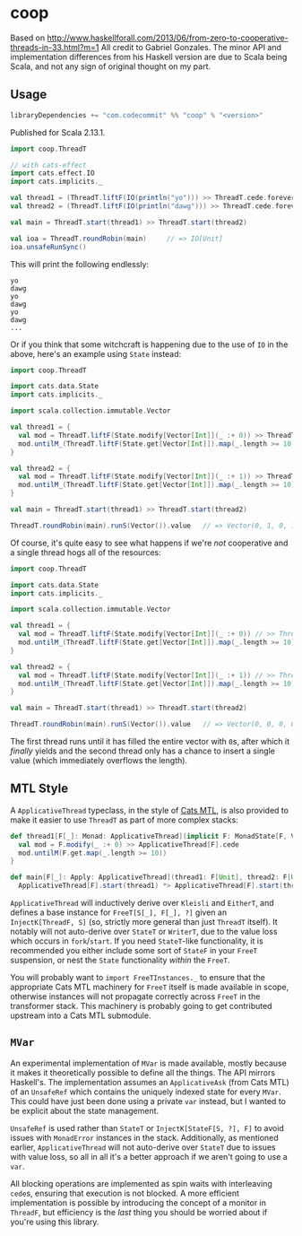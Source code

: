 # coop

Based on http://www.haskellforall.com/2013/06/from-zero-to-cooperative-threads-in-33.html?m=1 All credit to Gabriel Gonzales. The minor API and implementation differences from his Haskell version are due to Scala being Scala, and not any sign of original thought on my part.

## Usage

```sbt
libraryDependencies += "com.codecommit" %% "coop" % "<version>"
```

Published for Scala 2.13.1.

```scala
import coop.ThreadT

// with cats-effect
import cats.effect.IO
import cats.implicits._

val thread1 = (ThreadT.liftF(IO(println("yo"))) >> ThreadT.cede.foreverM
val thread2 = (ThreadT.liftF(IO(println("dawg"))) >> ThreadT.cede.foreverM

val main = ThreadT.start(thread1) >> ThreadT.start(thread2)

val ioa = ThreadT.roundRobin(main)     // => IO[Unit]
ioa.unsafeRunSync()
```

This will print the following endlessly:

```
yo
dawg
yo
dawg
yo
dawg
...
```

Or if you think that some witchcraft is happening due to the use of `IO` in the above, here's an example using `State` instead:

```scala
import coop.ThreadT

import cats.data.State
import cats.implicits._

import scala.collection.immutable.Vector

val thread1 = {
  val mod = ThreadT.liftF(State.modify[Vector[Int]](_ :+ 0)) >> ThreadT.cede(())
  mod.untilM_(ThreadT.liftF(State.get[Vector[Int]]).map(_.length >= 10))
}

val thread2 = {
  val mod = ThreadT.liftF(State.modify[Vector[Int]](_ :+ 1)) >> ThreadT.cede(())
  mod.untilM_(ThreadT.liftF(State.get[Vector[Int]]).map(_.length >= 10))
}

val main = ThreadT.start(thread1) >> ThreadT.start(thread2)

ThreadT.roundRobin(main).runS(Vector()).value   // => Vector(0, 1, 0, 1, 0, 1, 0, 1, 0, 1)
```

Of course, it's quite easy to see what happens if we're *not* cooperative and a single thread hogs all of the resources:

```scala
import coop.ThreadT

import cats.data.State
import cats.implicits._

import scala.collection.immutable.Vector

val thread1 = {
  val mod = ThreadT.liftF(State.modify[Vector[Int]](_ :+ 0)) // >> ThreadT.cede
  mod.untilM_(ThreadT.liftF(State.get[Vector[Int]]).map(_.length >= 10))
}

val thread2 = {
  val mod = ThreadT.liftF(State.modify[Vector[Int]](_ :+ 1)) // >> ThreadT.cede
  mod.untilM_(ThreadT.liftF(State.get[Vector[Int]]).map(_.length >= 10))
}

val main = ThreadT.start(thread1) >> ThreadT.start(thread2)

ThreadT.roundRobin(main).runS(Vector()).value   // => Vector(0, 0, 0, 0, 0, 0, 0, 0, 0, 0, 1)
```

The first thread runs until it has filled the entire vector with `0`s, after which it *finally* yields and the second thread only has a chance to insert a single value (which immediately overflows the length).

## MTL Style

A `ApplicativeThread` typeclass, in the style of [Cats MTL](https://github.com/typelevel/cats-mtl), is also provided to make it easier to use `ThreadT` as part of more complex stacks:

```scala
def thread1[F[_]: Monad: ApplicativeThread](implicit F: MonadState[F, Vector[Int]]): F[Unit] = {
  val mod = F.modify(_ :+ 0) >> ApplicativeThread[F].cede
  mod.untilM(F.get.map(_.length >= 10))
}

def main[F[_]: Apply: ApplicativeThread](thread1: F[Unit], thread2: F[Unit]): F[Unit] =
  ApplicativeThread[F].start(thread1) *> ApplicativeThread[F].start(thread2)
```

`ApplicativeThread` will inductively derive over `Kleisli` and `EitherT`, and defines a base instance for `FreeT[S[_], F[_], ?]` given an `InjectK[ThreadF, S]` (so, strictly more general than just `ThreadT` itself). It notably will not auto-derive over `StateT` or `WriterT`, due to the value loss which occurs in `fork`/`start`. If you need `StateT`-like functionality, it is recommended you either include some sort of `StateF` in your `FreeT` suspension, or nest the `State` functionality *within* the `FreeT`.

You will probably want to `import FreeTInstances._` to ensure that the appropriate Cats MTL machinery for `FreeT` itself is made available in scope, otherwise instances will not propagate correctly across `FreeT` in the transformer stack. This machinery is probably going to get contributed upstream into a Cats MTL submodule.

## `MVar`

An experimental implementation of `MVar` is made available, mostly because it makes it theoretically possible to define all the things. The API mirrors Haskell's. The implementation assumes an `ApplicativeAsk` (from Cats MTL) of an `UnsafeRef` which contains the uniquely indexed state for every `MVar`. This could have just been done using a private `var` instead, but I wanted to be explicit about the state management.

`UnsafeRef` is used rather than `StateT` or `InjectK[StateF[S, ?], F]` to avoid issues with `MonadError` instances in the stack. Additionally, as mentioned earlier, `ApplicativeThread` will not auto-derive over `StateT` due to issues with value loss, so all in all it's a better approach if we aren't going to use a `var`.

All blocking operations are implemented as spin waits with interleaving `cede`s, ensuring that execution is not blocked. A more efficient implementation is possible by introducing the concept of a monitor in `ThreadF`, but efficiency is the *last* thing you should be worried about if you're using this library.
